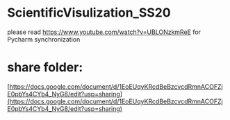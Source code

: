# ScientificVisulization_SS20
please read https://www.youtube.com/watch?v=UBLONzkmReE for Pycharm synchronization

# share folder:
[https://docs.google.com/document/d/1EoEUqyKRcdBeBzcvcdRmnACOFZjE0pbYs4CYb4_NyG8/edit?usp=sharing](https://docs.google.com/document/d/1EoEUqyKRcdBeBzcvcdRmnACOFZjE0pbYs4CYb4_NyG8/edit?usp=sharing)
